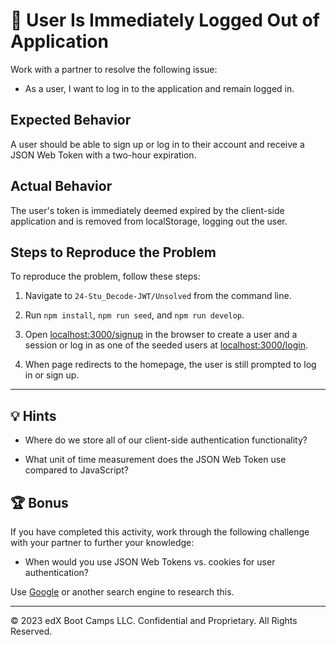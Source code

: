 # 🐛 User Is Immediately Logged Out of Application

Work with a partner to resolve the following issue:

* As a user, I want to log in to the application and remain logged in.

## Expected Behavior

A user should be able to sign up or log in to their account and receive a JSON Web Token with a two-hour expiration.

## Actual Behavior

The user's token is immediately deemed expired by the client-side application and is removed from localStorage, logging out the user.

## Steps to Reproduce the Problem

To reproduce the problem, follow these steps:

1. Navigate to `24-Stu_Decode-JWT/Unsolved` from the command line.

2. Run `npm install`, `npm run seed`, and `npm run develop`.

3. Open <localhost:3000/signup> in the browser to create a user and a session or log in as one of the seeded users at <localhost:3000/login>.

4. When page redirects to the homepage, the user is still prompted to log in or sign up.

---

## 💡 Hints

* Where do we store all of our client-side authentication functionality? 

* What unit of time measurement does the JSON Web Token use compared to JavaScript?

## 🏆 Bonus

If you have completed this activity, work through the following challenge with your partner to further your knowledge:

* When would you use JSON Web Tokens vs. cookies for user authentication?

Use [Google](https://www.google.com) or another search engine to research this.

---
© 2023 edX Boot Camps LLC. Confidential and Proprietary. All Rights Reserved.
